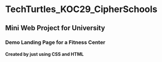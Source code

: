 # TechTurtles_KOC29_CipherSchools
## Mini Web Project for University
### Demo Landing Page for a Fitness Center
#### Created by just using CSS and HTML
